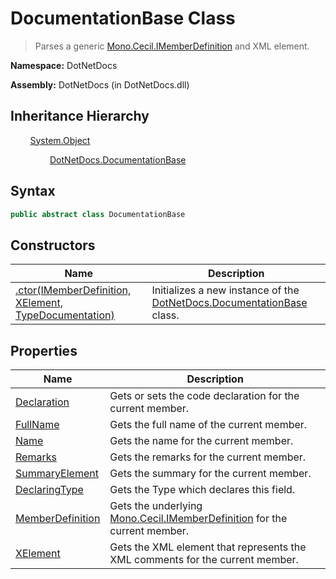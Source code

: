 # DocumentationBase Class
> Parses a generic [Mono.Cecil.IMemberDefinition](https://www.google.com/search?q=Mono.Cecil.IMemberDefinition&btnI=) and XML element.

**Namespace:** DotNetDocs

**Assembly:** DotNetDocs (in DotNetDocs.dll)
## Inheritance Hierarchy
&nbsp;&nbsp;&nbsp;&nbsp;&nbsp;&nbsp;&nbsp;&nbsp;[System.Object](https://www.google.com/search?q=System.Object&btnI=)

&nbsp;&nbsp;&nbsp;&nbsp;&nbsp;&nbsp;&nbsp;&nbsp;&nbsp;&nbsp;&nbsp;&nbsp;&nbsp;&nbsp;&nbsp;&nbsp;[DotNetDocs.DocumentationBase](https://www.google.com/search?q=DotNetDocs.DocumentationBase&btnI=)

## Syntax
```csharp
public abstract class DocumentationBase
```
## Constructors
|Name|Description|
|---|---|
|[.ctor(IMemberDefinition, XElement, TypeDocumentation)](/docs/DotNetDocs/DocumentationBase/Constructors/.ctor_IMemberDefinition%2c%20XElement%2c%20TypeDocume5015.md)|Initializes a new instance of the [DotNetDocs.DocumentationBase](https://www.google.com/search?q=DotNetDocs.DocumentationBase&btnI=) class.|
## Properties
|Name|Description|
|---|---|
|[Declaration](/docs/DotNetDocs/DocumentationBase/Properties/Declaration.md)|Gets or sets the code declaration for the current member.|
|[FullName](/docs/DotNetDocs/DocumentationBase/Properties/FullName.md)|Gets the full name of the current member.|
|[Name](/docs/DotNetDocs/DocumentationBase/Properties/Name.md)|Gets the name for the current member.|
|[Remarks](/docs/DotNetDocs/DocumentationBase/Properties/Remarks.md)|Gets the remarks for the current member.|
|[SummaryElement](/docs/DotNetDocs/DocumentationBase/Properties/SummaryElement.md)|Gets the summary for the current member.|
|[DeclaringType](/docs/DotNetDocs/DocumentationBase/Properties/DeclaringType.md)|Gets the Type which declares this field.|
|[MemberDefinition](/docs/DotNetDocs/DocumentationBase/Properties/MemberDefinition.md)|Gets the underlying [Mono.Cecil.IMemberDefinition](https://www.google.com/search?q=Mono.Cecil.IMemberDefinition&btnI=) for the current member.|
|[XElement](/docs/DotNetDocs/DocumentationBase/Properties/XElement.md)|Gets the XML element that represents the XML comments for the current member.|
